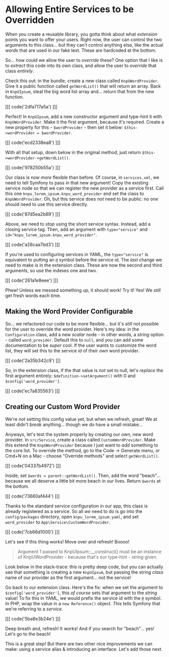 # Allowing Entire Services to be Overridden

When you create a reusable library, you gotta think about what *extension* points
you want to offer your users. Right now, the user can control the two arguments to
this  class... but they can't control anything else, like the actual *words* that
are used in our fake text. These are hardcoded at the bottom.

So... how *could* we allow the user to *override* these? One option that I like is
to *extract* this code into its own class, and allow the user to *override* that
class *entirely*.

Check this out: in the bundle, create a new class called `KnpUWordProvider`.
Give it a public function called `getWordList()` that will return an array. Back
in `KnpUIpsum`, steal the big word list array and... return that from the new
function.

[[[ code('2dfa717a5a') ]]]

Perfect! In `KnpUIpsum`, add a new constructor argument and type-hint it with
`KnpUWordProvider`. Make it the first argument, because it's required. Create a new
property for this - `$wordProvider` - then set it below:
`$this->wordProvider = $wordProvider`.

[[[ code('ecd2338ea8') ]]]

With all that setup, down below in the original method, just return
`$this->wordProvider->getWordList()`.

[[[ code('978250b55a') ]]]

Our class is now *more* flexible than before. Of course, in `services.xml`, we
need to tell Symfony to pass in that new argument! Copy the existing service
node so that we can register the new provider as a service first. Call this one
`knpu_lorem_ipsum.knpu_word_provider` and set the class to `KnpUWordProvider`.
Oh, but this service does *not* need to be public: no one should need to use this
service directly.

[[[ code('87d5ea2b89') ]]]

Above, we need to *stop* using the short service syntax. Instead, add a closing
service tag. Then, add an argument with `type="service"` and
`id="knpu_lorem_ipsum.knpu_word_provider"`.

[[[ code('a28caa7bd3') ]]]

If you're used to configuring services in YAML, the `type="service"` is equivalent
to putting an `@` symbol before the service id. The *last* change we need to make
is in the extension class. These are now the second and third arguments, so use
the indexes one and two.

[[[ code('261a1e8eee') ]]]

Phew! Unless we messed something up, it should work! Try it! Yes! We *still*
get fresh words each time.

## Making the Word Provider Configurable

So... we refactored our code to be more flexible... but it's *still* not possible
for the user to override the word provider. Here's my idea: in the `Configuration`
class, add a new *scalar* node - in other words, a *string* option - called `word_provider`.
Default this to `null`, and you can add some documentation to be *super* cool.
If the user wants to customize the word list, they will set this to the service
*id* of their *own* word provider.

[[[ code('2a35b342c9') ]]]

So, in the extension class, if the that value is *not* set to null, let's *replace*
the first argument entirely: `$definition->setArgument()` with 0 and
`$config['word_provider']`.

[[[ code('ec7a835563') ]]]

## Creating our Custom Word Provider

We're *not* setting this config value yet, but when we refresh, great! We at least
didn't *break* anything... though we *do* have a small mistake...

Anyways, let's test the system properly by creating our own, new word provider.
In `src/Service`, create a class called `CustomWordProvider`. Make this extend
the `KnpUWordProvider` because I just want to *add* something to the core list.
To override the method, go to the Code -> Generate menu, or Cmd+N on a Mac - choose
"Override methods" and select `getWordList()`.

[[[ code('04337b4972') ]]]

Inside, set `$words = parent::getWordList()`. Then, add the word "beach"... because
we all deserve a little bit more beach in our lives. Return `$words` at the bottom.

[[[ code('73660af444') ]]]

Thanks to the standard service configuration in our app, this class is already
registered as a service. So all *we* need to do is go into the `config/packages`
directory, open `knpu_lorem_ipsum.yaml`, and set `word_provider` to
`App\Service\CustomWordProvider`.

[[[ code('7cb66d1000') ]]]

Let's see if this thing works! Move over and refresh! Boooo!

> Argument 1 passed to KnpUIpsum::__construct() must be an instance of
> KnpUWordProvider - because that's our type-hint - *string* given.

Look below in the stack-trace: this is pretty deep code, but you can actually
see that something is creating a new `KnpUIpsum`, but passing the string *class*
name of our provider as the first argument... not the service!

Go back to our extension class. Here's the fix: when we set the argument to
`$config['word_provider']`, this *of course* sets that argument to the *string*
value! To fix this in YAML, we would prefix the service id with the `@` symbol.
In PHP, wrap the value in a `new Reference()` object. *This* tells Symfony that
we're referring to a *service*.

[[[ code('5ba8e3b24e') ]]]

Deep breath and, refresh! It works! And if you search for "beach"... yes!
Let's go to the beach!

This is a great step! But there are two other nice improvements we can make: using
a service alias & introducing an interface. Let's add those next.
